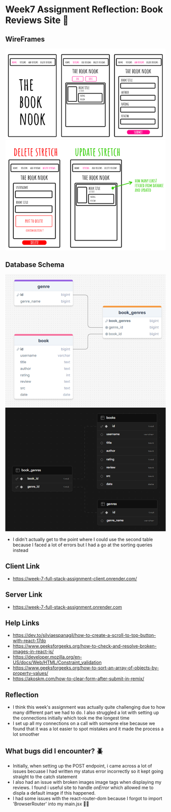 # **Week7 Assignment Reflection: Book Reviews Site 📖**

## WireFrames

![alt text](<client/public/Week 7 Book Nook Full Stack WireFrame.png>)
![alt text](<client/public/Week 7 Book Nook Full Stack WireFrame (Stretch Goals).png>)

## Database Schema

![alt text](<client/public/Week 7 Book Nook Full Stack Schema.png>)
![alt text](<client/public/Week 7 Book Nook Full Stack Supabase Schema.png>)

- I didn't actually get to the point where I could use the second table because I faced a lot of errors but I had a go at the sorting queries instead

## Client Link

- https://week-7-full-stack-assignment-client.onrender.com/

## Server Link

- https://week-7-full-stack-assignment.onrender.com

## Help Links

- https://dev.to/silviaespanagil/how-to-create-a-scroll-to-top-button-with-react-17do
- https://www.geeksforgeeks.org/how-to-check-and-resolve-broken-images-in-react-js/
- https://developer.mozilla.org/en-US/docs/Web/HTML/Constraint_validation
- https://www.geeksforgeeks.org/how-to-sort-an-array-of-objects-by-property-values/
- https://akoskm.com/how-to-clear-form-after-submit-in-remix/

## Reflection

- I think this week's assignment was actually quite challenging due to how many different part we had to do. I also struggled a lot with setting up the connections initially which took me the longest time
- I set up all my connections on a call with someone else because we found that it was a lot easier to spot mistakes and it made the process a lot smoother

## What bugs did I encounter? 🪲

- Initially, when setting up the POST endpoint, i came across a lot of issues becuase I had written my status error incorrectly so it kept going straight to the catch statement
- I also had an issue with broken images image tags when displaying my reviews. I found i useful site to handle _onError_ which allowed me to displa a default image if this happened.
- I had some issues with the react-router-dom because I forgot to import 'BrowserRouter' into my main.jsx 🤦‍♀️
